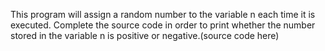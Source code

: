 This program will assign a random number to the variable n each time it is executed. Complete the source code in order to print whether the number stored in the variable n is positive or negative.(source code here)

